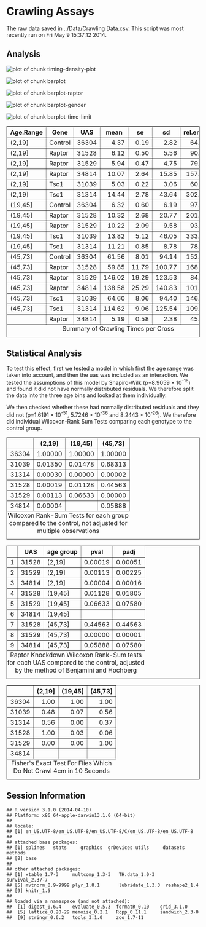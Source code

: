 Crawling Assays
=====================




The raw data saved in ../Data/Crawling Data.csv.  This script was most recently run on Fri May  9 15:37:12 2014.

Analysis
---------





![plot of chunk timing-density-plot](figure/timing-density-plot.png) 



![plot of chunk barplot](figure/barplot.png) 


![plot of chunk barplot-raptor](figure/barplot-raptor.png) 


![plot of chunk barplot-gender](figure/barplot-gender.png) 


![plot of chunk barplot-time-limit](figure/barplot-time-limit.png) 

<!-- html table generated in R 3.1.0 by xtable 1.7-3 package -->
<!-- Fri May  9 15:37:13 2014 -->
<TABLE border=1>
<CAPTION ALIGN="bottom"> Summary of Crawling Times per Cross </CAPTION>
<TR> <TH> Age.Range </TH> <TH> Gene </TH> <TH> UAS </TH> <TH> mean </TH> <TH> se </TH> <TH> sd </TH> <TH> rel.error </TH> <TH> n </TH>  </TR>
  <TR> <TD> (2,19] </TD> <TD> Control </TD> <TD> 36304 </TD> <TD align="right"> 4.37 </TD> <TD align="right"> 0.19 </TD> <TD align="right"> 2.82 </TD> <TD align="right"> 64.62 </TD> <TD align="right"> 220 </TD> </TR>
  <TR> <TD> (2,19] </TD> <TD> Raptor </TD> <TD> 31528 </TD> <TD align="right"> 6.12 </TD> <TD align="right"> 0.50 </TD> <TD align="right"> 5.56 </TD> <TD align="right"> 90.84 </TD> <TD align="right"> 125 </TD> </TR>
  <TR> <TD> (2,19] </TD> <TD> Raptor </TD> <TD> 31529 </TD> <TD align="right"> 5.94 </TD> <TD align="right"> 0.47 </TD> <TD align="right"> 4.75 </TD> <TD align="right"> 79.95 </TD> <TD align="right"> 101 </TD> </TR>
  <TR> <TD> (2,19] </TD> <TD> Raptor </TD> <TD> 34814 </TD> <TD align="right"> 10.07 </TD> <TD align="right"> 2.64 </TD> <TD align="right"> 15.85 </TD> <TD align="right"> 157.43 </TD> <TD align="right">  36 </TD> </TR>
  <TR> <TD> (2,19] </TD> <TD> Tsc1 </TD> <TD> 31039 </TD> <TD align="right"> 5.03 </TD> <TD align="right"> 0.22 </TD> <TD align="right"> 3.06 </TD> <TD align="right"> 60.77 </TD> <TD align="right"> 195 </TD> </TR>
  <TR> <TD> (2,19] </TD> <TD> Tsc1 </TD> <TD> 31314 </TD> <TD align="right"> 14.44 </TD> <TD align="right"> 2.78 </TD> <TD align="right"> 43.64 </TD> <TD align="right"> 302.30 </TD> <TD align="right"> 246 </TD> </TR>
  <TR> <TD> (19,45] </TD> <TD> Control </TD> <TD> 36304 </TD> <TD align="right"> 6.32 </TD> <TD align="right"> 0.60 </TD> <TD align="right"> 6.19 </TD> <TD align="right"> 97.84 </TD> <TD align="right"> 105 </TD> </TR>
  <TR> <TD> (19,45] </TD> <TD> Raptor </TD> <TD> 31528 </TD> <TD align="right"> 10.32 </TD> <TD align="right"> 2.68 </TD> <TD align="right"> 20.77 </TD> <TD align="right"> 201.31 </TD> <TD align="right">  60 </TD> </TR>
  <TR> <TD> (19,45] </TD> <TD> Raptor </TD> <TD> 31529 </TD> <TD align="right"> 10.22 </TD> <TD align="right"> 2.09 </TD> <TD align="right"> 9.58 </TD> <TD align="right"> 93.75 </TD> <TD align="right">  21 </TD> </TR>
  <TR> <TD> (19,45] </TD> <TD> Tsc1 </TD> <TD> 31039 </TD> <TD align="right"> 13.82 </TD> <TD align="right"> 5.12 </TD> <TD align="right"> 46.05 </TD> <TD align="right"> 333.21 </TD> <TD align="right">  81 </TD> </TR>
  <TR> <TD> (19,45] </TD> <TD> Tsc1 </TD> <TD> 31314 </TD> <TD align="right"> 11.21 </TD> <TD align="right"> 0.85 </TD> <TD align="right"> 8.78 </TD> <TD align="right"> 78.30 </TD> <TD align="right"> 106 </TD> </TR>
  <TR> <TD> (45,73] </TD> <TD> Control </TD> <TD> 36304 </TD> <TD align="right"> 61.56 </TD> <TD align="right"> 8.01 </TD> <TD align="right"> 94.14 </TD> <TD align="right"> 152.94 </TD> <TD align="right"> 138 </TD> </TR>
  <TR> <TD> (45,73] </TD> <TD> Raptor </TD> <TD> 31528 </TD> <TD align="right"> 59.85 </TD> <TD align="right"> 11.79 </TD> <TD align="right"> 100.77 </TD> <TD align="right"> 168.36 </TD> <TD align="right">  73 </TD> </TR>
  <TR> <TD> (45,73] </TD> <TD> Raptor </TD> <TD> 31529 </TD> <TD align="right"> 146.02 </TD> <TD align="right"> 19.29 </TD> <TD align="right"> 123.53 </TD> <TD align="right"> 84.59 </TD> <TD align="right">  41 </TD> </TR>
  <TR> <TD> (45,73] </TD> <TD> Raptor </TD> <TD> 34814 </TD> <TD align="right"> 138.58 </TD> <TD align="right"> 25.29 </TD> <TD align="right"> 140.83 </TD> <TD align="right"> 101.62 </TD> <TD align="right">  31 </TD> </TR>
  <TR> <TD> (45,73] </TD> <TD> Tsc1 </TD> <TD> 31039 </TD> <TD align="right"> 64.60 </TD> <TD align="right"> 8.06 </TD> <TD align="right"> 94.40 </TD> <TD align="right"> 146.12 </TD> <TD align="right"> 137 </TD> </TR>
  <TR> <TD> (45,73] </TD> <TD> Tsc1 </TD> <TD> 31314 </TD> <TD align="right"> 114.62 </TD> <TD align="right"> 9.06 </TD> <TD align="right"> 125.54 </TD> <TD align="right"> 109.53 </TD> <TD align="right"> 192 </TD> </TR>
  <TR> <TD>  </TD> <TD> Raptor </TD> <TD> 34814 </TD> <TD align="right"> 5.19 </TD> <TD align="right"> 0.58 </TD> <TD align="right"> 2.38 </TD> <TD align="right"> 45.89 </TD> <TD align="right">  17 </TD> </TR>
   <A NAME=tab:summary></A>
</TABLE>


Statistical Analysis
----------------------

To test this effect, first we tested a model in which first the age range was taken into account, and then the uas was included as an interaction.  We tested the assumptions of this model by Shapiro-Wilk (p=8.9059 &times; 10<sup>-16</sup>) and found it did not have normally distributed residuals.  We therefore split the data into the three age bins and looked at them individually.




We then checked whether these had normally distributed residuals and they did not (p=1.6191 &times; 10<sup>-51</sup>, 5.7246 &times; 10<sup>-36</sup> and 8.2443 &times; 10<sup>-26</sup>).  We therefore did individual Wilcoxon-Rank Sum Tests comparing each genotype to the control group.




<!-- html table generated in R 3.1.0 by xtable 1.7-3 package -->
<!-- Fri May  9 15:37:14 2014 -->
<TABLE border=1>
<CAPTION ALIGN="bottom"> Wilcoxon Rank-Sum Tests for each group compared to the control, not adjusted for multiple observations </CAPTION>
<TR> <TH>  </TH> <TH> (2,19] </TH> <TH> (19,45] </TH> <TH> (45,73] </TH>  </TR>
  <TR> <TD align="right"> 36304 </TD> <TD align="right"> 1.00000 </TD> <TD align="right"> 1.00000 </TD> <TD align="right"> 1.00000 </TD> </TR>
  <TR> <TD align="right"> 31039 </TD> <TD align="right"> 0.01350 </TD> <TD align="right"> 0.01478 </TD> <TD align="right"> 0.68313 </TD> </TR>
  <TR> <TD align="right"> 31314 </TD> <TD align="right"> 0.00030 </TD> <TD align="right"> 0.00000 </TD> <TD align="right"> 0.00002 </TD> </TR>
  <TR> <TD align="right"> 31528 </TD> <TD align="right"> 0.00019 </TD> <TD align="right"> 0.01128 </TD> <TD align="right"> 0.44563 </TD> </TR>
  <TR> <TD align="right"> 31529 </TD> <TD align="right"> 0.00113 </TD> <TD align="right"> 0.06633 </TD> <TD align="right"> 0.00000 </TD> </TR>
  <TR> <TD align="right"> 34814 </TD> <TD align="right"> 0.00004 </TD> <TD align="right">  </TD> <TD align="right"> 0.05888 </TD> </TR>
   <A NAME=tab:wilcoxon-tests></A>
</TABLE>
<!-- html table generated in R 3.1.0 by xtable 1.7-3 package -->
<!-- Fri May  9 15:37:14 2014 -->
<TABLE border=1>
<CAPTION ALIGN="bottom"> Raptor Knockdown Wilcoxon Rank-Sum tests for each UAS compared to the control, adjusted by the method of Benjamini and Hochberg </CAPTION>
<TR> <TH>  </TH> <TH> UAS </TH> <TH> age group </TH> <TH> pval </TH> <TH> padj </TH>  </TR>
  <TR> <TD align="right"> 1 </TD> <TD> 31528 </TD> <TD> (2,19] </TD> <TD align="right"> 0.00019 </TD> <TD align="right"> 0.00051 </TD> </TR>
  <TR> <TD align="right"> 2 </TD> <TD> 31529 </TD> <TD> (2,19] </TD> <TD align="right"> 0.00113 </TD> <TD align="right"> 0.00225 </TD> </TR>
  <TR> <TD align="right"> 3 </TD> <TD> 34814 </TD> <TD> (2,19] </TD> <TD align="right"> 0.00004 </TD> <TD align="right"> 0.00016 </TD> </TR>
  <TR> <TD align="right"> 4 </TD> <TD> 31528 </TD> <TD> (19,45] </TD> <TD align="right"> 0.01128 </TD> <TD align="right"> 0.01805 </TD> </TR>
  <TR> <TD align="right"> 5 </TD> <TD> 31529 </TD> <TD> (19,45] </TD> <TD align="right"> 0.06633 </TD> <TD align="right"> 0.07580 </TD> </TR>
  <TR> <TD align="right"> 6 </TD> <TD> 34814 </TD> <TD> (19,45] </TD> <TD align="right">  </TD> <TD align="right">  </TD> </TR>
  <TR> <TD align="right"> 7 </TD> <TD> 31528 </TD> <TD> (45,73] </TD> <TD align="right"> 0.44563 </TD> <TD align="right"> 0.44563 </TD> </TR>
  <TR> <TD align="right"> 8 </TD> <TD> 31529 </TD> <TD> (45,73] </TD> <TD align="right"> 0.00000 </TD> <TD align="right"> 0.00001 </TD> </TR>
  <TR> <TD align="right"> 9 </TD> <TD> 34814 </TD> <TD> (45,73] </TD> <TD align="right"> 0.05888 </TD> <TD align="right"> 0.07580 </TD> </TR>
   <A NAME=tab:raptor-wilcoxon-tests></A>
</TABLE>


<!-- html table generated in R 3.1.0 by xtable 1.7-3 package -->
<!-- Fri May  9 15:37:14 2014 -->
<TABLE border=1>
<CAPTION ALIGN="bottom"> Fisher's Exact Test For Flies Which Do Not Crawl 4cm in 10 Seconds </CAPTION>
<TR> <TH>  </TH> <TH> (2,19] </TH> <TH> (19,45] </TH> <TH> (45,73] </TH>  </TR>
  <TR> <TD align="right"> 36304 </TD> <TD align="right"> 1.00 </TD> <TD align="right"> 1.00 </TD> <TD align="right"> 1.00 </TD> </TR>
  <TR> <TD align="right"> 31039 </TD> <TD align="right"> 0.48 </TD> <TD align="right"> 0.07 </TD> <TD align="right"> 0.56 </TD> </TR>
  <TR> <TD align="right"> 31314 </TD> <TD align="right"> 0.56 </TD> <TD align="right"> 0.00 </TD> <TD align="right"> 0.37 </TD> </TR>
  <TR> <TD align="right"> 31528 </TD> <TD align="right"> 1.00 </TD> <TD align="right"> 0.03 </TD> <TD align="right"> 0.06 </TD> </TR>
  <TR> <TD align="right"> 31529 </TD> <TD align="right"> 0.00 </TD> <TD align="right"> 0.00 </TD> <TD align="right"> 1.00 </TD> </TR>
  <TR> <TD align="right"> 34814 </TD> <TD align="right">  </TD> <TD align="right">  </TD> <TD align="right">  </TD> </TR>
   <A NAME=tab:fisher-test-summary></A>
</TABLE>


Session Information
----------------------


```
## R version 3.1.0 (2014-04-10)
## Platform: x86_64-apple-darwin13.1.0 (64-bit)
## 
## locale:
## [1] en_US.UTF-8/en_US.UTF-8/en_US.UTF-8/C/en_US.UTF-8/en_US.UTF-8
## 
## attached base packages:
## [1] splines   stats     graphics  grDevices utils     datasets  methods  
## [8] base     
## 
## other attached packages:
## [1] xtable_1.7-3     multcomp_1.3-3   TH.data_1.0-3    survival_2.37-7 
## [5] mvtnorm_0.9-9999 plyr_1.8.1       lubridate_1.3.3  reshape2_1.4    
## [9] knitr_1.5       
## 
## loaded via a namespace (and not attached):
##  [1] digest_0.6.4    evaluate_0.5.3  formatR_0.10    grid_3.1.0     
##  [5] lattice_0.20-29 memoise_0.2.1   Rcpp_0.11.1     sandwich_2.3-0 
##  [9] stringr_0.6.2   tools_3.1.0     zoo_1.7-11
```


